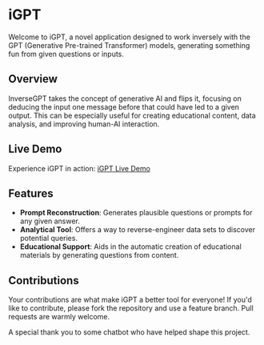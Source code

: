 # iGPT

Welcome to iGPT, a novel application designed to work inversely with the GPT (Generative Pre-trained Transformer) models, generating something fun from given questions or inputs.

## Overview

InverseGPT takes the concept of generative AI and flips it, focusing on deducing the input one message before that could have led to a given output. This can be especially useful for creating educational content, data analysis, and improving human-AI interaction.

## Live Demo

Experience iGPT in action: [iGPT Live Demo](https://fabriziosalmi.github.io/iGPT/)

## Features

- **Prompt Reconstruction**: Generates plausible questions or prompts for any given answer.
- **Analytical Tool**: Offers a way to reverse-engineer data sets to discover potential queries.
- **Educational Support**: Aids in the automatic creation of educational materials by generating questions from content.

## Contributions

Your contributions are what make iGPT a better tool for everyone! If you'd like to contribute, please fork the repository and use a feature branch. Pull requests are warmly welcome.

A special thank you to some chatbot who have helped shape this project.
